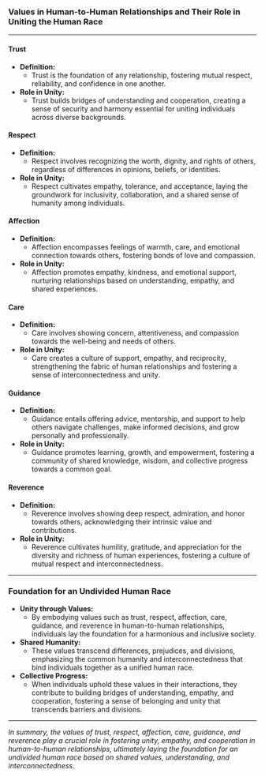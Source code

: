 ### Values in Human-to-Human Relationships and Their Role in Uniting the Human Race

---

#### Trust

- **Definition:**
  - Trust is the foundation of any relationship, fostering mutual respect, reliability, and confidence in one another.
- **Role in Unity:**
  - Trust builds bridges of understanding and cooperation, creating a sense of security and harmony essential for uniting individuals across diverse backgrounds.

#### Respect

- **Definition:**
  - Respect involves recognizing the worth, dignity, and rights of others, regardless of differences in opinions, beliefs, or identities.
- **Role in Unity:**
  - Respect cultivates empathy, tolerance, and acceptance, laying the groundwork for inclusivity, collaboration, and a shared sense of humanity among individuals.

#### Affection

- **Definition:**
  - Affection encompasses feelings of warmth, care, and emotional connection towards others, fostering bonds of love and compassion.
- **Role in Unity:**
  - Affection promotes empathy, kindness, and emotional support, nurturing relationships based on understanding, empathy, and shared experiences.

#### Care

- **Definition:**
  - Care involves showing concern, attentiveness, and compassion towards the well-being and needs of others.
- **Role in Unity:**
  - Care creates a culture of support, empathy, and reciprocity, strengthening the fabric of human relationships and fostering a sense of interconnectedness and unity.

#### Guidance

- **Definition:**
  - Guidance entails offering advice, mentorship, and support to help others navigate challenges, make informed decisions, and grow personally and professionally.
- **Role in Unity:**
  - Guidance promotes learning, growth, and empowerment, fostering a community of shared knowledge, wisdom, and collective progress towards a common goal.

#### Reverence

- **Definition:**
  - Reverence involves showing deep respect, admiration, and honor towards others, acknowledging their intrinsic value and contributions.
- **Role in Unity:**
  - Reverence cultivates humility, gratitude, and appreciation for the diversity and richness of human experiences, fostering a culture of mutual respect and interconnectedness.

---

### Foundation for an Undivided Human Race

- **Unity through Values:**
  - By embodying values such as trust, respect, affection, care, guidance, and reverence in human-to-human relationships, individuals lay the foundation for a harmonious and inclusive society.
- **Shared Humanity:**
  - These values transcend differences, prejudices, and divisions, emphasizing the common humanity and interconnectedness that bind individuals together as a unified human race.
- **Collective Progress:**
  - When individuals uphold these values in their interactions, they contribute to building bridges of understanding, empathy, and cooperation, fostering a sense of belonging and unity that transcends barriers and divisions.

---

_In summary, the values of trust, respect, affection, care, guidance, and reverence play a crucial role in fostering unity, empathy, and cooperation in human-to-human relationships, ultimately laying the foundation for an undivided human race based on shared values, understanding, and interconnectedness._
